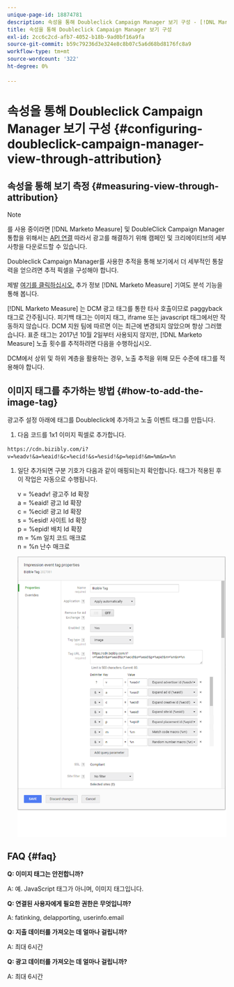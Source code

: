 ```yaml
---
unique-page-id: 18874781
description: 속성을 통해 Doubleclick Campaign Manager 보기 구성 - [!DNL Marketo Measure] - 제품 설명서
title: 속성을 통해 Doubleclick Campaign Manager 보기 구성
exl-id: 2cc6c2cd-afb7-4052-b18b-9ad0bf16a9fa
source-git-commit: b59c79236d3e324e8c8b07c5a6d68bd8176fc8a9
workflow-type: tm+mt
source-wordcount: '322'
ht-degree: 0%

---
```


# 속성을 통해 Doubleclick Campaign Manager 보기 구성 {#configuring-doubleclick-campaign-manager-view-through-attribution}

## 속성을 통해 보기 측정 {#measuring-view-through-attribution}

>[!NOTE]
>
>를 사용 중이라면 [!DNL Marketo Measure] 및 DoubleClick Campaign Manager 통합을 위해서는 [API 연결](/help/api-connections/utilizing-marketo-measures-api-connections/integrated-ad-platforms.md#how-to-connect-ad-platforms) 따라서 광고를 해결하기 위해 캠페인 및 크리에이티브의 세부 사항을 다운로드할 수 있습니다.

Doubleclick Campaign Manager를 사용한 추적을 통해 보기에서 더 세부적인 통찰력을 얻으려면 추적 픽셀을 구성해야 합니다.

제발 [여기를 클릭하십시오.](/help/advanced-marketo-measure-features/view-through-attribution/marketo-measure-view-through-attribution-faq.md) 추가 정보 [!DNL Marketo Measure] 기여도 분석 기능을 통해 봅니다.

[!DNL Marketo Measure] 는 DCM 광고 태그를 통한 타사 호출이므로 paggyback 태그로 간주됩니다. 피기백 태그는 이미지 태그, iframe 또는 javascript 태그에서만 작동하지 않습니다. DCM 지원 팀에 따르면 이는 최근에 변경되지 않았으며 항상 그러했습니다. 표준 태그는 2017년 10월 2일부터 사용되지 않지만, [!DNL Marketo Measure] 노출 횟수를 추적하려면 다음을 수행하십시오.

DCM에서 상위 및 하위 계층을 활용하는 경우, 노출 추적을 위해 모든 수준에 태그를 적용해야 합니다.

## 이미지 태그를 추가하는 방법 {#how-to-add-the-image-tag}

광고주 설정 아래에 태그를 Doubleclick에 추가하고 노출 이벤트 태그를 만듭니다.

1. 다음 코드를 1x1 이미지 픽셀로 추가합니다.

`https://cdn.bizibly.com/i?v=%eadv!&a=%eaid!&c=%ecid!&s=%esid!&p=%epid!&m=%m&n=%n`

1. 일단 추가되면 구분 기호가 다음과 같이 매핑되는지 확인합니다. 태그가 적용된 후 이 작업은 자동으로 수행됩니다.

   v = %eadv! 광고주 Id 확장\
   a = %eaid! 광고 Id 확장\
   c = %ecid! 광고 Id 확장\
   s = %esid! 사이트 Id 확장\
   p = %epid! 배치 Id 확장\
   m = %m 일치 코드 매크로\
   n = %n 난수 매크로

   ![](assets/1.png)

## FAQ {#faq}

**Q: 이미지 태그는 안전합니까?**

A: 예. JavaScript 태그가 아니며, 이미지 태그입니다.

**Q: 연결된 사용자에게 필요한 권한은 무엇입니까?**

A: fatinking, delapporting, userinfo.email

**Q: 지출 데이터를 가져오는 데 얼마나 걸립니까?**

A: 최대 6시간

**Q: 광고 데이터를 가져오는 데 얼마나 걸립니까?**

A: 최대 6시간
